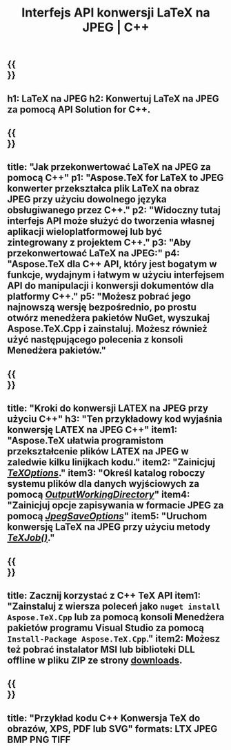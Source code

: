 ﻿---
translation: true
template: /_templates/_conversion-child-cpp.md
title: Interfejs API konwersji LaTeX na JPEG | C++
description: Funkcjonalność konwersji LaTeX na JPEG. Zintegruj tę lokalną bibliotekę C++ ze swoim projektem lub użyj aplikacji wieloplatformowych, aby przekonwertować LaTeX na JPEG .
keywords: latex do jpeg api cpp, latex2jpeg integracja c++
url: /cpp/conversion/latex-to-jpeg/
family: tex
platformtag: cpp
feature: conversion
informat: LATEX
outformat: JPEG
otherformats: BMP PNG TIFF PDF SVG XPS
---

{{<section banner>}}
---
h1: LaTeX na JPEG
h2: Konwertuj LaTeX na JPEG za pomocą API Solution for C++.
---

{{<section overview>}}
---
title: "Jak przekonwertować LaTeX na JPEG za pomocą C++"
p1: "Aspose.TeX for LaTeX to JPEG konwerter przekształca plik LaTeX na obraz JPEG przy użyciu dowolnego języka obsługiwanego przez C++."
p2: "Widoczny tutaj interfejs API może służyć do tworzenia własnej aplikacji wieloplatformowej lub być zintegrowany z projektem C++."
p3: "Aby przekonwertować LaTeX na JPEG:"
p4: "Aspose.TeX dla C++ API, który jest bogatym w funkcje, wydajnym i łatwym w użyciu interfejsem API do manipulacji i konwersji dokumentów dla platformy C++."
p5: "Możesz pobrać jego najnowszą wersję bezpośrednio, po prostu otwórz menedżera pakietów NuGet, wyszukaj Aspose.TeX.Cpp i zainstaluj. Możesz również użyć następującego polecenia z konsoli Menedżera pakietów."
---

{{<section feature1>}}
---
title: "Kroki do konwersji LATEX na JPEG przy użyciu C++"
h3: "Ten przykładowy kod wyjaśnia konwersję LATEX na JPEG C++"
item1: "Aspose.TeX ułatwia programistom przekształcenie plików LATEX na JPEG w zaledwie kilku linijkach kodu."
item2: "Zainicjuj [*TeXOptions*](https://reference.aspose.com/tex/cpp/class/aspose.te_x.te_x_options)."
item3: "Określ katalog roboczy systemu plików dla danych wyjściowych za pomocą [*OutputWorkingDirectory*](https://reference.aspose.com/tex/cpp/class/aspose.te_x.te_x_options#aa4f4ea6dab7db5ba1b40800495f16f63)"
item4: "Zainicjuj opcje zapisywania w formacie JPEG za pomocą [*JpegSaveOptions*](https://reference.aspose.com/tex/cpp/class/aspose.te_x.presentation.image.jpeg_save_options)"
item5: "Uruchom konwersję LaTeX na JPEG przy użyciu metody [*TeXJob()*](https://reference.aspose.com/tex/cpp/class/aspose.te_x.te_x_job)."
---

{{<section feature2>}}
---
title: Zacznij korzystać z C++ TeX API
item1: "Zainstaluj z wiersza poleceń jako ```nuget install Aspose.TeX.Cpp``` lub za pomocą konsoli Menedżera pakietów programu Visual Studio za pomocą ```Install-Package Aspose.TeX.Cpp```."
item2: Możesz też pobrać instalator MSI lub biblioteki DLL offline w pliku ZIP ze strony [downloads](https://downloads.aspose.com/tex/cpp).
---

{{<section widget>}}
---
title: "Przykład kodu C++ Konwersja TeX do obrazów, XPS, PDF lub SVG"
formats: LTX JPEG BMP PNG TIFF
---

